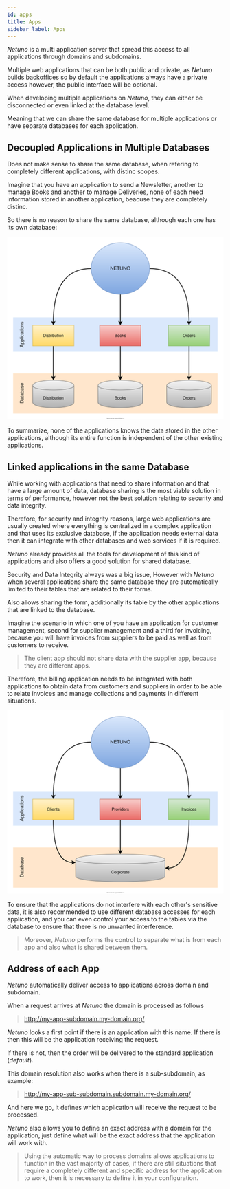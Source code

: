 ```yaml
---
id: apps
title: Apps
sidebar_label: Apps
---
```


_Netuno_ is a multi application server that spread this access to all applications through domains and subdomains.

Multiple web applications that can be both public and private, as _Netuno_ builds backoffices so by default the applications always have a private access however, the public interface will be optional.

When developing multiple applications on _Netuno_, they can either be disconnected or even linked at the database level.

Meaning that we can share the same database for multiple applications or have separate databases for each application.

## Decoupled Applications in Multiple Databases

Does not make sense to share the same database, when refering to completely different applications, with distinc scopes.

Imagine that you have an application to send a Newsletter, another to manage Books and another to manage Deliveries, none of each need information stored in another application, beacuse they are completely distinc.

So there is no reason to share the same database, although each one has its own database:

![Decoupled applications.](/docs/assets/business/apps-db-en-decoupled.svg "Decoupled applications.")

To summarize, none of the applications knows the data stored in the other applications, although its entire function is independent of the other existing applications.

## Linked applications in the same Database

While working with applications that need to share information and that have a large amount of data, database sharing is the most viable solution in terms of performance, however not the best solution relating to security and data integrity.

Therefore, for security and integrity reasons, large web applications are usually created where everything is centralized in a complex application and that uses its exclusive database, if the application needs external data then it can integrate with other databases and web services if it is required.

_Netuno_ already provides all the tools for development of this kind of applications and also offers a good solution for shared database.

Security and Data Integrity always was a big issue, However with _Netuno_ when several applications share the same database they are automatically limited to their tables that are related to their forms.

Also allows sharing the form, additionally its table by the other applications that are linked to the database.

Imagine the scenario in which one of you have an application for customer management, second for supplier management and a third for invoicing, because you will have invoices from suppliers to be paid as well as from customers to receive.

>The client app should not share data with the supplier app, because they are different apps.

Therefore, the billing application needs to be integrated with both applications to obtain data from customers and suppliers in order to be able to relate invoices and manage collections and payments in different situations.

![Coupled applications.](/docs/assets/business/apps-db-en-coupled.svg "Coupled applications.")

To ensure that the applications do not interfere with each other's sensitive data, it is also recommended to use different database accesses for each application, and you can even control your access to the tables via the database to ensure that there is no unwanted interference.

>Moreover, _Netuno_ performs the control to separate what is from each app and also what is shared between them.

## Address of each App

_Netuno_ automatically deliver access to applications across domain and subdomain.

When a request arrives at _Netuno_ the domain is processed as follows

> http://my-app-subdomain.my-domain.org/

_Netuno_ looks a first point if there is an application with this name. If there is then this will be the application receiving the request.

If there is not, then the order will be delivered to the standard application (_default_).

This domain resolution also works when there is a sub-subdomain, as example:

> http://my-app-sub-subdomain.subdomain.my-domain.org/

And here we go, it defines which application will receive the request to be processed.

_Netuno_ also allows you to define an exact address with a domain for the application, just define what will be the exact address that the application will work with.

> Using the automatic way to process domains allows applications to function in the vast majority of cases, if there are still situations that require a completely different and specific address for the application to work, then it is necessary to define it in your configuration.
